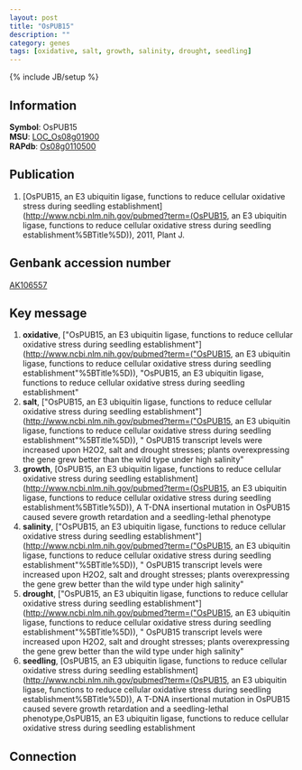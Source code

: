 ```yaml
---
layout: post
title: "OsPUB15"
description: ""
category: genes
tags: [oxidative, salt, growth, salinity, drought, seedling]
---
```

{% include JB/setup %}

## Information
__Symbol__: OsPUB15  
__MSU__: [LOC_Os08g01900](http://rice.plantbiology.msu.edu/cgi-bin/ORF_infopage.cgi?orf=LOC_Os08g01900)  
__RAPdb__: [Os08g0110500](http://rapdb.dna.affrc.go.jp/viewer/gbrowse_details/irgsp1?name=Os08g0110500)  

## Publication
1. [OsPUB15, an E3 ubiquitin ligase, functions to reduce cellular oxidative stress during seedling establishment](http://www.ncbi.nlm.nih.gov/pubmed?term=(OsPUB15, an E3 ubiquitin ligase, functions to reduce cellular oxidative stress during seedling establishment%5BTitle%5D)), 2011, Plant J.

## Genbank accession number
[AK106557](http://www.ncbi.nlm.nih.gov/nuccore/AK106557)

## Key message
1. __oxidative__, ["OsPUB15, an E3 ubiquitin ligase, functions to reduce cellular oxidative stress during seedling establishment"](http://www.ncbi.nlm.nih.gov/pubmed?term=("OsPUB15, an E3 ubiquitin ligase, functions to reduce cellular oxidative stress during seedling establishment"%5BTitle%5D)), "OsPUB15, an E3 ubiquitin ligase, functions to reduce cellular oxidative stress during seedling establishment"
2. __salt__, ["OsPUB15, an E3 ubiquitin ligase, functions to reduce cellular oxidative stress during seedling establishment"](http://www.ncbi.nlm.nih.gov/pubmed?term=("OsPUB15, an E3 ubiquitin ligase, functions to reduce cellular oxidative stress during seedling establishment"%5BTitle%5D)), " OsPUB15 transcript levels were increased upon H2O2, salt and drought stresses; plants overexpressing the gene grew better than the wild type under high salinity"
3. __growth__, [OsPUB15, an E3 ubiquitin ligase, functions to reduce cellular oxidative stress during seedling establishment](http://www.ncbi.nlm.nih.gov/pubmed?term=(OsPUB15, an E3 ubiquitin ligase, functions to reduce cellular oxidative stress during seedling establishment%5BTitle%5D)),  A T-DNA insertional mutation in OsPUB15 caused severe growth retardation and a seedling-lethal phenotype
4. __salinity__, ["OsPUB15, an E3 ubiquitin ligase, functions to reduce cellular oxidative stress during seedling establishment"](http://www.ncbi.nlm.nih.gov/pubmed?term=("OsPUB15, an E3 ubiquitin ligase, functions to reduce cellular oxidative stress during seedling establishment"%5BTitle%5D)), " OsPUB15 transcript levels were increased upon H2O2, salt and drought stresses; plants overexpressing the gene grew better than the wild type under high salinity"
5. __drought__, ["OsPUB15, an E3 ubiquitin ligase, functions to reduce cellular oxidative stress during seedling establishment"](http://www.ncbi.nlm.nih.gov/pubmed?term=("OsPUB15, an E3 ubiquitin ligase, functions to reduce cellular oxidative stress during seedling establishment"%5BTitle%5D)), " OsPUB15 transcript levels were increased upon H2O2, salt and drought stresses; plants overexpressing the gene grew better than the wild type under high salinity"
6. __seedling__, [OsPUB15, an E3 ubiquitin ligase, functions to reduce cellular oxidative stress during seedling establishment](http://www.ncbi.nlm.nih.gov/pubmed?term=(OsPUB15, an E3 ubiquitin ligase, functions to reduce cellular oxidative stress during seedling establishment%5BTitle%5D)),  A T-DNA insertional mutation in OsPUB15 caused severe growth retardation and a seedling-lethal phenotype,OsPUB15, an E3 ubiquitin ligase, functions to reduce cellular oxidative stress during seedling establishment

## Connection



